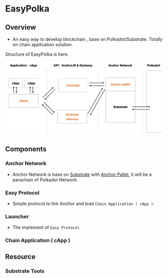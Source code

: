 # EasyPolka

## Overview

- An easy way to develop blockchain , base on Polkadot/Substrate. Totally on chain application solution.

Structure of EasyPolka is here.

![EasyPolka Structure](./images/structure.png)

## Components

### Anchor Network

- Anchor Network is base on [Substrate](https://github.com/paritytech/substrate) with [Anchor Pallet](https://github.com/ff13dfly/Anchor), it will be a parachain of Polkadot Network.

### Easy Protocol

- Simple protocol to link Anchor and load `Chain Application ( cApp )`.

### Launcher

- The implement of `Easy Protocol`.

### Chain Application ( cApp )

## Resource

### Substrate Tools
